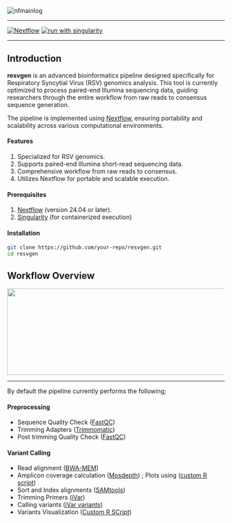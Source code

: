 
 ![nfmainlog](https://github.com/user-attachments/assets/383a505a-690b-42cc-aa98-89dabf854dd3) 

---
<!-- <img src="https://github.com/user-attachments/assets/383a505a-690b-42cc-aa98-89dabf854dd3" width="500" /> -->
[![Nextflow](https://img.shields.io/badge/nextflow%20DSL2-%E2%89%A524.04.2-5914.svg)](https://www.nextflow.io/)
[![run with singularity](https://img.shields.io/badge/run%20with-singularity-1d355c.svg?labelColor=000000)](https://sylabs.io/docs/)


---
## Introduction

**resvgen** is an advanced bioinformatics pipeline designed specifically for Respiratory Syncytial Virus (RSV) genomics analysis. This tool is currently optimized to process paired-end Illumina sequencing data, guiding researchers through the entire workflow from raw reads to consensus sequence generation.

The pipeline is implemented using [Nextflow](https://www.nextflow.io/), ensuring portability and scalability across various computational environments.

#### Features
1. Specialized for RSV genomics.
2. Supports paired-end Illumina short-read sequencing data.
3. Comprehensive workflow from raw reads to consensus.
4. Utilizes Nextflow for portable and scalable execution.

#### Prerequisites
1. [Nextflow](https://www.nextflow.io/) (version 24.04 or later).
2. [Singularity](https://docs.sylabs.io/guides/3.5/user-guide/introduction.html) (for containerized execution)

#### Installation
```bash
git clone https://github.com/your-repo/resvgen.git
cd resvgen

```

####

## Workflow Overview

<!-- ![resvgen_flow_diagram](https://github.com/user-attachments/assets/f6d035e1-6ec3-497b-b6ec-73f7aeffd388) -->
<img src = "https://github.com/user-attachments/assets/f6d035e1-6ec3-497b-b6ec-73f7aeffd388" height = "200" width = "800" />

---

By default the pipeline currently performs the following;
   #### Preprocessing
- Sequence Quality Check ([FastQC](https://www.bioinformatics.babraham.ac.uk/projects/fastqc/))
- Trimming Adapters ([Trimmomatic](https://docs.tinybio.cloud/docs/trimmomatic-tutorial))
- Post trimming Quality Check ([FastQC](https://www.bioinformatics.babraham.ac.uk/projects/fastqc/))

 #### Variant Calling
  - Read alignment ([BWA-MEM](https://janis.readthedocs.io/en/latest/tools/bioinformatics/bwa/bwamem.html))
  - Amplicon coverage calculation ([Mosdepth](https://github.com/brentp/mosdepth)) ;
    Plots using ([custom R script](https://github.com/smwasya/resvgen/blob/main/scripts/plot_mosdepth_regions.r))
  - Sort and Index alignments ([SAMtools](https://janis.readthedocs.io/en/latest/tools/bioinformatics/bwa/bwamem.html))
  - Trimming Primers  ([iVar](https://github.com/andersen-lab/ivar))
  - Calling variants ([iVar variants](https://github.com/andersen-lab/ivar))
  - Variants Visualization ([Custom R SCript](https://github.com/smwasya/resvgen/blob/main/scripts/plot_genome_lengths.r))















